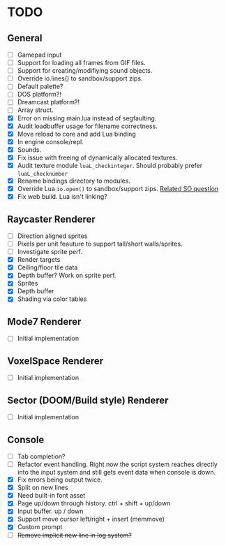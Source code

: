 # TODO
## General
- [ ] Gamepad input
- [ ] Support for loading all frames from GIF files.
- [ ] Support for creating/modifiying sound objects.
- [ ] Override io.lines() to sandbox/support zips.
- [ ] Default palette?
- [ ] DOS platform?!
- [ ] Dreamcast platform?!
- [ ] Array struct.
- [x] Error on missing main.lua instead of segfaulting.
- [x] Audit loadbuffer usage for filename correctness.
- [x] Move reload to core and add Lua binding
- [x] In engine console/repl.
- [x] Sounds.
- [x] Fix issue with freeing of dynamically allocated textures.
- [x] Audit texture module `luaL_checkinteger`. Should probably prefer `luaL_checknumber`
- [x] Rename bindings directory to modules.
- [x] Override Lua `io.open()` to sandbox/support zips. [Related SO question](https://stackoverflow.com/questions/20715652/how-to-wrap-the-io-functions-in-lua-to-prevent-the-user-from-leaving-x-directory)
- [x] Fix web build. Lua isn't linking?

## Raycaster Renderer
- [ ] Direction aligned sprites
- [ ] Pixels per unit feauture to support tall/short walls/sprites.
- [ ] Investigate sprite perf.
- [x] Render targets
- [x] Ceiling/floor tile data
- [x] Depth buffer? Work on sprite perf.
- [x] Sprites
- [x] Depth buffer
- [x] Shading via color tables

## Mode7 Renderer
- [ ] Initial implementation

## VoxelSpace Renderer
- [ ] Initial implementation

## Sector (DOOM/Build style) Renderer
- [ ] Initial implementation

## Console
- [ ] Tab completion?
- [ ] Refactor event handling. Right now the script system reaches directly into the input system and still gets event data when console is down.
- [x] Fix errors being output twice.
- [x] Split on new lines
- [x] Need built-in font asset
- [x] Page up/down through history. ctrl + shift + up/down
- [x] Input buffer. up / down
- [x] Support move cursor left/right + insert (memmove)
- [x] Custom prompt
- [ ] ~~Remove implicit new line in log system?~~